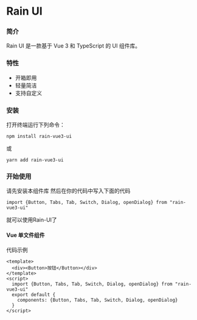 # Rain UI

### 简介

Rain UI 是一款基于 Vue 3 和 TypeScript 的 UI 组件库。

### 特性

* 开箱即用
* 轻量简洁
* 支持自定义

### 安装

打开终端运行下列命令：

```
npm install rain-vue3-ui
```

或

```
yarn add rain-vue3-ui
```

### 开始使用

请先安装本组件库 然后在你的代码中写入下面的代码

```
import {Button, Tabs, Tab, Switch, Dialog, openDialog} from "rain-vue3-ui"
```

就可以使用Rain-UI了

#### Vue 单文件组件

代码示例

```
<template>
  <div><Button>按钮</Button></div>
</template>
<script>
  import {Button, Tabs, Tab, Switch, Dialog, openDialog} from "rain-vue3-ui"
  export default {
    components: {Button, Tabs, Tab, Switch, Dialog, openDialog}
  }
</script>
```
